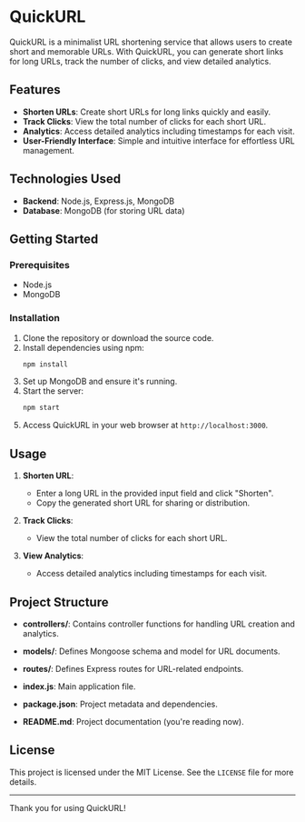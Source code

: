 # QuickURL

QuickURL is a minimalist URL shortening service that allows users to create short and memorable URLs. With QuickURL, you can generate short links for long URLs, track the number of clicks, and view detailed analytics.

## Features

- **Shorten URLs**: Create short URLs for long links quickly and easily.
- **Track Clicks**: View the total number of clicks for each short URL.
- **Analytics**: Access detailed analytics including timestamps for each visit.
- **User-Friendly Interface**: Simple and intuitive interface for effortless URL management.

## Technologies Used


- **Backend**: Node.js, Express.js, MongoDB
- **Database**: MongoDB (for storing URL data)

## Getting Started

### Prerequisites

- Node.js
- MongoDB

### Installation

1. Clone the repository or download the source code.
2. Install dependencies using npm:
    ```bash
    npm install
    ```
3. Set up MongoDB and ensure it's running.
4. Start the server:
    ```bash
    npm start
    ```
5. Access QuickURL in your web browser at `http://localhost:3000`.

## Usage

1. **Shorten URL**:
    - Enter a long URL in the provided input field and click "Shorten".
    - Copy the generated short URL for sharing or distribution.

2. **Track Clicks**:
    - View the total number of clicks for each short URL.

3. **View Analytics**:
    - Access detailed analytics including timestamps for each visit.

## Project Structure

- **controllers/**: Contains controller functions for handling URL creation and analytics.
- **models/**: Defines Mongoose schema and model for URL documents.
- **routes/**: Defines Express routes for URL-related endpoints.

- **index.js**: Main application file.
- **package.json**: Project metadata and dependencies.
- **README.md**: Project documentation (you're reading now).

## License

This project is licensed under the MIT License. See the `LICENSE` file for more details.

---

Thank you for using QuickURL!
